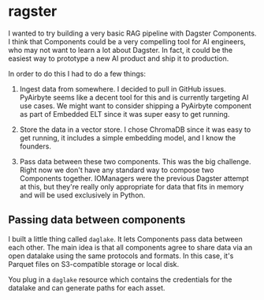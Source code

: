 # ragster

I wanted to try building a very basic RAG pipeline with Dagster Components. I think that Components could be a very compelling tool for AI engineers, who may not want to learn a lot about Dagster. In fact, it could be the easiest way to prototype a new AI product and ship it to production.

In order to do this I had to do a few things:

1. Ingest data from somewhere. I decided to pull in GitHub issues. PyAirbyte seems like a decent tool for this and is currently targeting AI use cases. We might want to consider shipping a PyAirbyte component as part of Embedded ELT since it was super easy to get running.

2. Store the data in a vector store. I chose ChromaDB since it was easy to get running, it includes a simple embedding model, and I know the founders.

3. Pass data between these two components. This was the big challenge. Right now we don't have any standard way to compose two Components together. IOManagers were the previous Dagster attempt at this, but they're really only appropriate for data that fits in memory and will be used exclusively in Python.

## Passing data between components

I built a little thing called `daglake`. It lets Components pass data between each other. The main idea is that all components agree to share data via an open datalake using the same protocols and formats. In this case, it's Parquet files on S3-compatible storage or local disk.

You plug in a `daglake` resource which contains the credentials for the datalake and can generate paths for each asset.
